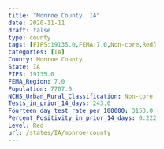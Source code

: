 ```yaml
---
title: "Monroe County, IA"
date: 2020-11-11
draft: false
type: county
tags: [FIPS:19135.0,FEMA:7.0,Non-core,Red]
categories: [IA]
County: Monroe County
State: IA
FIPS: 19135.0
FEMA_Region: 7.0
Population: 7707.0
NCHS_Urban_Rural_Classification: Non-core
Tests_in_prior_14_days: 243.0
Fourteen_day_test_rate_per_100000: 3153.0
Percent_Positivity_in_prior_14_days: 0.222
Level: Red
url: /states/IA/monroe-county
---
```



